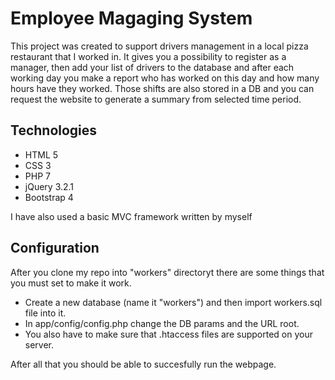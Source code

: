 # Employee Magaging System

This project was created to support drivers management in a local pizza restaurant that I worked in. It gives you a possibility to register as a manager, then add your list of drivers to the database and after each working day you make a report who has worked on this day and how many hours have they worked. Those shifts are also stored in a DB and you can request the website to generate a summary from selected time period.

## Technologies
  * HTML 5
  * CSS 3
  * PHP 7
 * jQuery 3.2.1
 * Bootstrap 4
 
I have also used a basic MVC framework written by myself

## Configuration
After you clone my repo into "workers" directoryt there are some things that you must set to make it work.
* Create a new database (name it "workers") and then import workers.sql file into it.
* In app/config/config.php change the DB params and the URL root.
* You also have to make sure that .htaccess files are supported on your server.

After all that you should be able to succesfully run the webpage.
